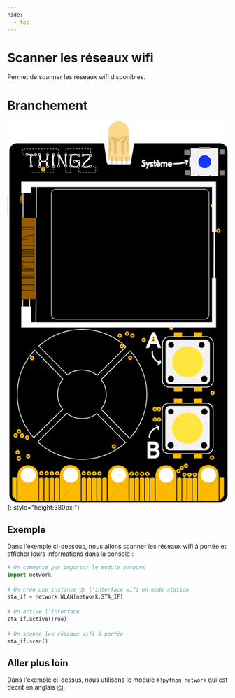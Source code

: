 ```yaml
---
hide:
  - toc
---
```


# Scanner les réseaux wifi
Permet de scanner les réseaux wifi disponibles.

# Branchement
![Carte Galaxia](../../img/galaxia_board.svg){: style="height:380px;"}

## Exemple
Dans l'exemple ci-dessous, nous allons scanner les réseaux wifi à portée et afficher leurs informations dans la console :

```python
# On commence par importer le module network
import network

# On crée une instance de l'interface wifi en mode station
sta_if = network.WLAN(network.STA_IF)

# On active l'interface
sta_if.active(True)

# On scanne les réseaux wifi à portée
sta_if.scan()
```

## Aller plus loin
Dans l'exemple ci-dessus, nous utilisons le module `#!python network` qui est décrit en anglais [ici](https://docs.micropython.org/en/v1.12/library/network.html#module-network).